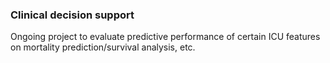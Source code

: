 ### Clinical decision support

Ongoing project to evaluate predictive performance of certain ICU features on mortality prediction/survival analysis, etc. 

